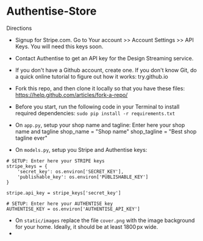 # Authentise-Store


Directions

- Signup for Stripe.com. Go to Your account >> Account Settings >> API Keys. You will need this keys soon.

- Contact Authentise to get an API key for the Design Streaming service. 

- If you don't have a Github account, create one. If you don't know Git, do a quick online tutorial to figure out how it works: try.github.io

- Fork this repo, and then clone it locally so that you have these files: https://help.github.com/articles/fork-a-repo/

- Before you start, run the following code in your Terminal to install required dependencies:
```sudo pip install -r requirements.txt``` 

- On `app.py`, setup your shop name and tagline:
Enter here your shop name and tagline
shop_name = "Shop name"
shop_tagline = "Best shop tagline ever"

- On `models.py`, setup you Stripe and Authentise keys:
```
# SETUP: Enter here your STRIPE keys
stripe_keys = {
    'secret_key': os.environ['SECRET_KEY'],
    'publishable_key': os.environ['PUBLISHABLE_KEY']
}

stripe.api_key = stripe_keys['secret_key']
```
```
# SETUP: Enter here your AUTHENTISE key
AUTHENTISE_KEY = os.environ['AUTHENTISE_API_KEY']
```
- On `static/images` replace the file `cover.png` with the image background for your home. Ideally, it should be at least 1800 px wide.
- 



